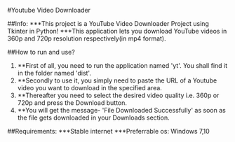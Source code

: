 #Youtube Video Downloader

##Info:
***This project is a YouTube Video Downloader Project using Tkinter in Python!
***This application lets you download YouTube videos in 360p and 720p resolution respectively(in mp4 format).

##How to run and use?
1. **First of all, you need to run the application named 'yt'. You shall find it in the folder named 'dist'.
2. **Secondly to use it, you simply need to paste the URL of a Youtube video you want to download in the specified area.
3. **Thereafter you need to select the desired video quality i.e. 360p or 720p and press the Download button.
4. **You will get the message- 'File Downloaded Successfully' as soon as the file gets downloaded in your Downloads section.

##Requirements:
***Stable internet
***Preferrable os: Windows 7,10